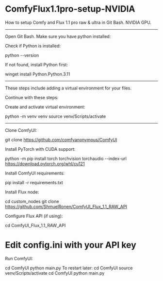 # ComfyFlux1.1pro-setup-NVIDIA
How to setup Comfy and Flux 1.1 pro raw &amp; ultra in Git Bash. NVIDIA GPU.

----------------------------------------------------------------------------------

Open Git Bash. Make sure you have python installed:

Check if Python is installed:

python --version

If not found, install Python first:

winget install Python.Python.3.11

--------------------------------------------------------------------------------------

These steps include adding a virtual environment for your files.

Continue with these steps:

Create and activate virtual environment:

python -m venv venv
source venv/Scripts/activate

---------------------------------------------------------------------------------------

Clone ComfyUI:

git clone https://github.com/comfyanonymous/ComfyUI

Install PyTorch with CUDA support:

python -m pip install torch torchvision torchaudio --index-url https://download.pytorch.org/whl/cu121

Install ComfyUI requirements:

pip install -r requirements.txt

Install Flux node:

cd custom_nodes
git clone https://github.com/ShmuelRonen/ComfyUI_Flux_1.1_RAW_API

Configure Flux API (if using):

cd ComfyUI_Flux_1.1_RAW_API
# Edit config.ini with your API key

Run ComfyUI:

cd ComfyUI
python main.py
To restart later:
cd ComfyUI
source venv/Scripts/activate
cd ComfyUI
python main.py
